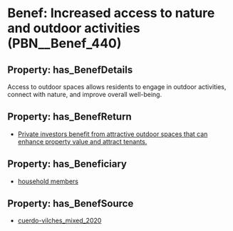 # Benef: __Increased access to nature and outdoor activities__ (PBN__Benef_440)

## Property: has_BenefDetails

Access to outdoor spaces allows residents to engage in outdoor activities, connect with nature, and improve overall well-being.

## Property: has_BenefReturn

* [Private investors benefit from attractive outdoor spaces that can enhance property value and attract tenants.](../BenefReturn/PBN__BenefReturn_474)

## Property: has_Beneficiary

* [household members](../Stakeholder/PBN__Stakeholder_162)

## Property: has_BenefSource

* [cuerdo-vilches_mixed_2020](../Article/PBN__Article_89)

